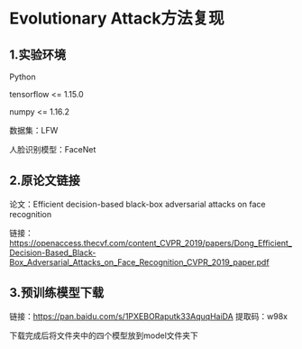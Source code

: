 # Evolutionary Attack方法复现

## 1.实验环境

Python

tensorflow <= 1.15.0

numpy <= 1.16.2

数据集：LFW

人脸识别模型：FaceNet

## 2.原论文链接

论文：Efficient decision-based black-box adversarial attacks on face recognition

链接：https://openaccess.thecvf.com/content_CVPR_2019/papers/Dong_Efficient_Decision-Based_Black-Box_Adversarial_Attacks_on_Face_Recognition_CVPR_2019_paper.pdf

## 3.预训练模型下载

链接：https://pan.baidu.com/s/1PXEBORaputk33AquqHaiDA 
提取码：w98x

下载完成后将文件夹中的四个模型放到model文件夹下